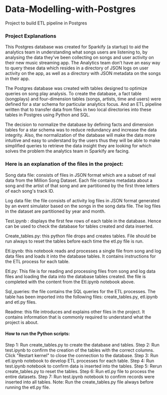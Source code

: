 # Data-Modelling-with-Postgres
Project to build ETL pipeline in Postgres

### Project Explanations

This Postgres database was created for Sparkify (a startup) to aid the analytics team in understanding what songs users are listening to, by analysing the data they’ve been collecting on songs and user activity on their new music streaming app. The Analytics team don’t have an easy way to query these data which resides in a directory of JSON logs on user activity on the app, as well as a directory with JSON metadata on the songs in their app.

The Postgres database was created with tables designed to optimize queries on song play analysis. To create the database, a fact table (songplays) and four-dimension tables (songs, artists, time and users) were defined for a star schema for particular analytics focus. And an ETL pipeline written that to transfer data from files in two local directories into these tables in Postgres using Python and SQL.  

The decision to normalize the database by defining facts and dimension tables for a star schema was to reduce redundancy and increase the data integrity. Also, the normalization of the database will make the data more intuitive and easy to understand by the users thus they will be able to make simplified queries to retrieve the data insight they are looking for which solves the problem the analytics team in Sparkify are facing. 


### Here is an explanation of the files in the project:

Song data file: consists of files in JSON format which are a subset of real data from the Million Song Dataset. Each file contains metadata about a song and the artist of that song and are partitioned by the first three letters of each song's track ID.

Log data file: the file consists of activity log files in JSON format generated by an event simulator based on the songs in the song data file. The log files in the dataset are partitioned by year and month. 

Test.ipynb : displays the first few rows of each table in the database. Hence can be used to check the database for tables created and data inserted.

Create_tables.py: this python file drops and creates tables. File should be run always to reset the tables before each time the etl.py file is run.

Etl.ipynb: this notebook reads and processes a single file from song and log data files
   and loads it into the database tables.  It contains instructions for the ETL process for each table.
   
Etl.py: This file is for reading and processing files from song and log data files and loading the data into the database tables created.    the file is completed with the content from the Etl.ipynb notebook above.
 
Sql_queries: the file contains the SQL queries for the ETL processes. The table has been imported into the following files: create_tables.py, etl.ipynb and etl.py files. 

Readme: this file introduces and explains other files in the project. It contains information that is commonly required to understand what the project is about.

#### How to run the Python scripts:
Step 1: Run create_tables.py to create the database and tables.
Step 2: Run test.ipynb to confirm the creation of the tables with the correct columns.
        Click "Restart kernel" to close the connection to the database.
Step 3: Run etl.ipynb notebook to develop ETL processes for each table.
Step 4: Run test.ipynb notebook to confirm data is inserted into the tables.
Step 5: Rerun create_tables.py to reset the tables.
Step 6: Run etl.py file to process the entire datasets.
Step 7: Run test.ipynb notebook to confirm records were inserted into all tables.
        Note: Run the create_tables.py file always before running the etl.py file.



